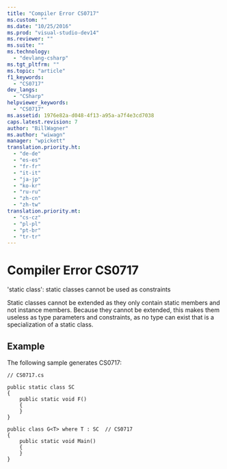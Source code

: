 ```yaml
---
title: "Compiler Error CS0717"
ms.custom: ""
ms.date: "10/25/2016"
ms.prod: "visual-studio-dev14"
ms.reviewer: ""
ms.suite: ""
ms.technology: 
  - "devlang-csharp"
ms.tgt_pltfrm: ""
ms.topic: "article"
f1_keywords: 
  - "CS0717"
dev_langs: 
  - "CSharp"
helpviewer_keywords: 
  - "CS0717"
ms.assetid: 1976e82a-d048-4f13-a95a-a7f4e3cd7038
caps.latest.revision: 7
author: "BillWagner"
ms.author: "wiwagn"
manager: "wpickett"
translation.priority.ht: 
  - "de-de"
  - "es-es"
  - "fr-fr"
  - "it-it"
  - "ja-jp"
  - "ko-kr"
  - "ru-ru"
  - "zh-cn"
  - "zh-tw"
translation.priority.mt: 
  - "cs-cz"
  - "pl-pl"
  - "pt-br"
  - "tr-tr"
---
```

# Compiler Error CS0717
'static class': static classes cannot be used as constraints  
  
 Static classes cannot be extended as they only contain static members and not instance members. Because they cannot be extended, this makes them useless as type parameters and constraints, as no type can exist that is a specialization of a static class.  
  
## Example  
 The following sample generates CS0717:  
  
```  
// CS0717.cs  
  
public static class SC  
{  
    public static void F()  
    {  
    }  
}  
  
public class G<T> where T : SC  // CS0717  
{  
    public static void Main()  
    {  
    }  
}  
```